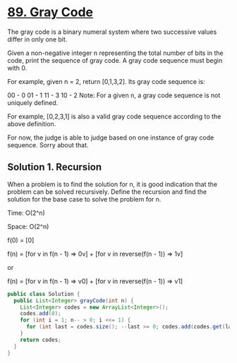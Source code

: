 # [89. Gray Code](https://leetcode.com/problems/gray-code/)

The gray code is a binary numeral system where two successive values differ in only one bit.

Given a non-negative integer n representing the total number of bits in the code, print the sequence of gray code. A gray code sequence must begin with 0.

For example, given n = 2, return [0,1,3,2]. Its gray code sequence is:

00 - 0
01 - 1
11 - 3
10 - 2
Note:
For a given n, a gray code sequence is not uniquely defined.

For example, [0,2,3,1] is also a valid gray code sequence according to the above definition.

For now, the judge is able to judge based on one instance of gray code sequence. Sorry about that.

## Solution 1. Recursion

When a problem is to find the solution for n, it is good indication that the problem can be solved recursively. Define the recursion and find the solution for the base case to solve the problem for n.

Time: O(2^n)

Space: O(2^n)

f(0) = [0]

f(n) = [for v in f(n - 1) => 0v] + [for v in reverse(f(n - 1)) => 1v]

or

f(n) = [for v in f(n - 1) => v0] + [for v in reverse(f(n - 1)) => v1]

```java
public class Solution {
  public List<Integer> grayCode(int n) {
    List<Integer> codes = new ArrayList<Integer>();
    codes.add(0);
    for (int i = 1; n-- > 0; i <<= 1) {
      for (int last = codes.size(); --last >= 0; codes.add(codes.get(last) + i)) {};
    }
    return codes;
  }
}
```
